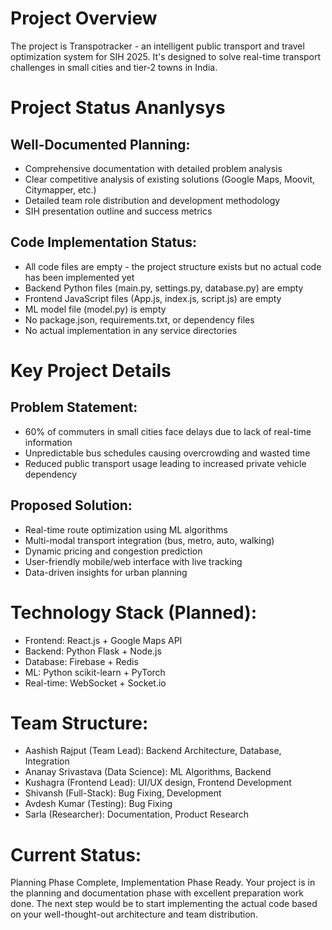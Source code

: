 # Project Overview
The project is Transpotracker - an intelligent public transport and travel optimization system for SIH 2025. It's designed to solve real-time transport challenges in small cities and tier-2 towns in India.

# Project Status Ananlysys
## Well-Documented Planning:
- Comprehensive documentation with detailed problem analysis
- Clear competitive analysis of existing solutions (Google Maps, Moovit, Citymapper, etc.)
- Detailed team role distribution and development methodology
- SIH presentation outline and success metrics
##  Code Implementation Status:
- All code files are empty - the project structure exists but no actual code has been implemented yet
- Backend Python files (main.py, settings.py, database.py) are empty
- Frontend JavaScript files (App.js, index.js, script.js) are empty
- ML model file (model.py) is empty
- No package.json, requirements.txt, or dependency files
- No actual implementation in any service directories

# Key Project Details
## Problem Statement:
- 60% of commuters in small cities face delays due to lack of real-time information
- Unpredictable bus schedules causing overcrowding and wasted time
- Reduced public transport usage leading to increased private vehicle dependency
## Proposed Solution:
- Real-time route optimization using ML algorithms
- Multi-modal transport integration (bus, metro, auto, walking)
- Dynamic pricing and congestion prediction
- User-friendly mobile/web interface with live tracking
- Data-driven insights for urban planning
# Technology Stack (Planned):
- Frontend: React.js + Google Maps API
- Backend: Python Flask + Node.js
- Database: Firebase + Redis
- ML: Python scikit-learn + PyTorch
- Real-time: WebSocket + Socket.io
# Team Structure:
- Aashish Rajput (Team Lead): Backend Architecture, Database, Integration
- Ananay Srivastava (Data Science): ML Algorithms, Backend 
- Kushagra (Frontend Lead): UI/UX design, Frontend Development
- Shivansh (Full-Stack): Bug Fixing, Development
- Avdesh Kumar (Testing): Bug Fixing
- Sarla (Researcher): Documentation, Product Research
# Current Status: 
Planning Phase Complete, Implementation Phase Ready.
Your project is in the planning and documentation phase with excellent preparation work done. The next step would be to start implementing the actual code based on your well-thought-out architecture and team distribution.
